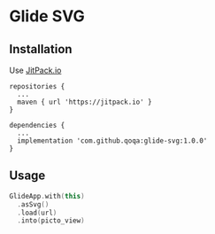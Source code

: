 # Glide SVG

## Installation
Use [JitPack.io](https://jitpack.io/#qoqa/glide-svg/1.0.0)

```
repositories {
  ...
  maven { url 'https://jitpack.io' }
}
```
```
dependencies {
  ...
  implementation 'com.github.qoqa:glide-svg:1.0.0'
}
```

## Usage
```kotlin
GlideApp.with(this)
  .asSvg()
  .load(url)
  .into(picto_view)
```
